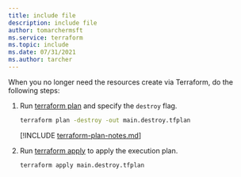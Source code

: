 ```yaml
---
title: include file
description: include file
author: tomarchermsft
ms.service: terraform
ms.topic: include
ms.date: 07/31/2021
ms.author: tarcher
---
```


When you no longer need the resources create via Terraform, do the following steps:

1. Run [terraform plan](https://www.terraform.io/docs/commands/plan.html) and specify the `destroy` flag.

    ```cmd
    terraform plan -destroy -out main.destroy.tfplan
    ```

    [!INCLUDE [terraform-plan-notes.md](terraform-plan-notes.md)]

1. Run [terraform apply](https://www.terraform.io/docs/commands/apply.html) to apply the execution plan.

    ```cmd
    terraform apply main.destroy.tfplan
    ```
